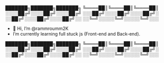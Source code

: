 
███████╗███████╗███████╗
╚════██║╚════██║╚════██║
░░░░██╔╝░░░░██╔╝░░░░██╔╝
░░░██╔╝░░░░██╔╝░░░░██╔╝░
░░██╔╝░░░░██╔╝░░░░██╔╝░░
░░╚═╝░░░░░╚═╝░░░░░╚═╝░░░
- 👋 Hi, I’m @rammroumm2K
-  I’m currently learning full stuck js (Front-end and Back-end).

███████╗███████╗███████╗
╚════██║╚════██║╚════██║
░░░░██╔╝░░░░██╔╝░░░░██╔╝
░░░██╔╝░░░░██╔╝░░░░██╔╝░
░░██╔╝░░░░██╔╝░░░░██╔╝░░
░░╚═╝░░░░░╚═╝░░░░░╚═╝░░░
